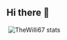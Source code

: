 ## Hi there 👋

<p>&nbsp;<img align="center" src="https://github-readme-stats.zohan.tech/api?username=TheWilli67&show_icons=true&locale=en&theme=tokyonight" alt="TheWilli67 stats" /></p>
<!--
**TheWilli67/TheWilli67** is a ✨ _special_ ✨ repository because its `README.md` (this file) appears on your GitHub profile.

Here are some ideas to get you started:

- 🔭 I’m currently working on ...
- 🌱 I’m currently learning ...
- 👯 I’m looking to collaborate on ...
- 🤔 I’m looking for help with ...
- 💬 Ask me about ...
- 📫 How to reach me: ...
- 😄 Pronouns: ...
- ⚡ Fun fact: ...
-->
